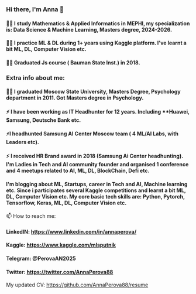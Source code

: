 ###  Hi there, I'm Anna 👋

#### 👩‍🎓 I study Mathematics & Applied Informatics in MEPHI, my specialization is: Data Science & Machine Learning, Masters degree, 2024-2026.
#### 👩‍🎓 I practice ML & DL during 1+ years using Kaggle platform. I've learnt a bit ML, DL, Computer Vision etc.
#### 👩‍🎓 Graduated Js course ( Bauman State Inst.) in 2018.

###  Extra info about me: 
#### 👩‍🎓 I graduated **Moscow State University**, Masters Degree, Psychology department in 2011. Got Masters degree in Psychology. 
#### ⚡ I have been working as **IT Headhunter** for **12 years**. Including **Huawei, Samsung, Deutsche Bank etc.
#### ⚡**I headhunted Samsung AI Center Moscow team ( 4 ML/AI Labs, with Leaders etc).**
#### ⚡ I received **HR Brand award in 2018** (Samsung Ai Center headhunting). I'm Ladies in Tech and AI community founder and organised 1 conference and 4 meetups related to AI, ML, DL, BlockChain, Defi etc.
#### I'm blogging about ML, Startups, career in Tech and AI, Machine learning etc. Since i participates several Kaggle competitions and learnt a bit ML, DL, Computer Vision etc. My core basic tech skills are: **Python, Pytorch, Tensorflow, Keras, ML, DL, Computer Vision etc.**

📫 How to reach me: 

#### LinkedIN: https://www.linkedin.com/in/annaperova/
#### Kaggle: https://www.kaggle.com/mlsputnik
#### Telegram: @PerovaAN2025

#### Twitter:  https://twitter.com/AnnaPerova88

My updated CV:  https://github.com/AnnaPerova88/resume



